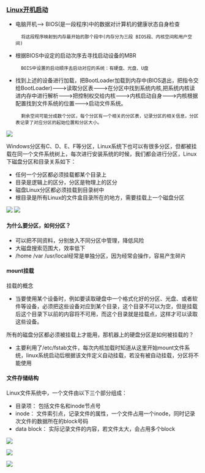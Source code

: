 ### [Linux开机启动](https://blog.csdn.net/xiaoyi23000/article/details/51345179)

* 电脑开机--> BIOS(是一段程序)中的数据对计算机的健康状态自身检查
		
		将这段程序映射到内存最开始的那个段中(内存分为三段 BIOS段、内核空间和用户空间)

* 根据BIOS中设定的启动次序去寻找启动设备的MBR

		BOIS中设置的启动顺序去启动对应的系统：有硬盘、光盘、U盘

* 找到上述的设备进行加载，把BootLoader加载到内存中(BIOS退出，把指令交给BootLoader)--->读取分区表--->在分区中找到系统内核,把系统内核读进内存中进行解析--->把控制权交给内核--->内核启动自身--->内核根据配置找到文件系统的位置--->启动文件系统。


		剩余空间可能分成数个分区，每个分区有一个相关的分区表，记录分区的相关信息，分区表记录了对应分区的起始位置和分区大小。

![](https://img-blog.csdn.net/20160508133325495?watermark/2/text/aHR0cDovL2Jsb2cuY3Nkbi5uZXQv/font/5a6L5L2T/fontsize/400/fill/I0JBQkFCMA==/dissolve/70/gravity/Center)


Windows分区有C、D、E、F等分区，Linux系统下也可以有很多分区，但都被挂载在同一个文件系统树上，每次进行安装系统的时候，我们都会进行分区，Linux下磁盘分区和目录关系如下：   

* 任何一个分区都必须挂载都某个目录上
* 目录是逻辑上的区分，分区是物理上的区分
* 磁盘Linux分区都必须挂载到目录树中
* 根目录是所有Linux的文件盒目录所在的地方，需要挂载上一个磁盘分区

![](http://img.my.csdn.net/uploads/201210/30/1351579754_9046.jpg)
![](https://img-blog.csdn.net/20160816100056425)

####  为什么要分区，如何分区？

* 可以把不同资料，分别放入不同分区中管理，降低风险
* 大磁盘搜索范围大，效率低下
* /home  /var  /usr/local经常是单独分区，因为经常会操作，容易产生碎片

####  mount挂载

挂载的概念

* 当要使用某个设备时，例如要读取硬盘中一个格式化好的分区、光盘、或者软件等设备，必须把这些设备对应到某个目录，这个目录不可以为空，但是挂载后这个目录下以前的内容将不可用，而这个目录就是挂载点，这样才可以读取这些设备。

所有的磁盘分区都必须被挂载上才能用，那机器上的硬盘分区是如何被挂载的？

* 主要利用了/etc/fstab文件，每次内核加载时知道从这里开始mount文件系统，linux系统启动后根据该文件定义自动挂载，若没有被自动挂载，分区将不能使用


#### 文件存储结构

  
Linux文件系统中，一个文件由以下三个部分组成：

* 目录项： 包括文件名和inode节点号
* inode： 文件索引点，记录文件的属性，一个文件占用一个inode，同时记录次文件的数据所在的block号码
* data block： 实际记录文件的内容，若文件太大，会占用多个block

![](https://img-blog.csdn.net/20160816100838642)

![](https://img-blog.csdn.net/20160816100856345)

![](https://img-blog.csdn.net/20160816100930205)



